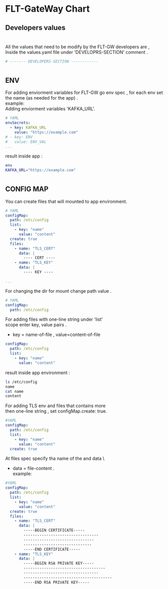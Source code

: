 # FLT-GateWay Chart 


## Developers values
# 
All the values that need to be modify by the FLT-GW developers are ,\
Inside the values.yaml file under 'DEVELOPRS-SECTION' comment .

``` yaml
# ------- DEVELOPERS-SECTION ------------
```


# 

## ENV
For adding enviorment variables for FLT-GW 
go env spec , for each env set the name (as needed for the app) . \
example: \
Adding enviorment variables 'KAFKA_URL'.   


``` yaml
# YAML
envSecrets:
  - key: KAFKA_URL
    value: "https://example.com"
# - key: ENV
#   value: ENV_VAL
...
```

result inside app : 

```sh
env
KAFKA_URL="https://example.com"
```

# 
## CONFIG MAP 
You can create files that will mounted to app environment.  
``` yaml
# YAML
configMap:
  path: /etc/config
  list: 
    - key: "name"
      value: "content" 
  create: true
  files: 
    - name: "TLS_CERT"
      data: | 
        ---- CERT ----
    - name: "TLS_KEY"
      data: | 
        ---- KEY ----

...
```

For changing the dir for mount change path value . 
``` yaml
# YAML
configMap:
  path: /etc/config
```
For adding files with one-line string under 'list'\
scope enter key, value pairs . 
* key = name-of-file , value=content-of-file
``` yaml
configMap:
  path: /etc/config
  list: 
    - key: "name"
      value: "content" 
```

result inside app environment :
```sh
ls /etc/config
name
cat name
content
```
For adding TLS env and files that contains more \
then one-line string , set configMap.create: true. 
```yaml
#YAML
configMap:
  path: /etc/config
  list: 
    - key: "name"
      value: "content" 
  create: true
```
At files spec specify tha name of the and data \ 
* data = file-content . \
example: 
```yaml
#YAML
configMap:
  path: /etc/config
  list: 
    - key: "name"
      value: "content" 
  create: true
  files: 
    - name: "TLS_CERT"
      data: | 
        -----BEGIN CERTIFICATE-----
        ---------------------------------
        -------------------------------
        ------------------------------
        -----END CERTIFICATE-----
    - name: "TLS_KEY"
      data: | 
        -----BEGIN RSA PRIVATE KEY-----
        ------------------------------------
        ---------------------------------
        ---------------------------------------
        -----END RSA PRIVATE KEY-----
```